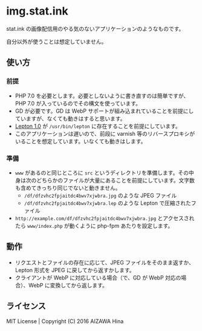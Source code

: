 # img.stat.ink

stat.ink の画像配信用のやる気のないアプリケーションのようなものです。

自分以外が使うことは想定していません。


## 使い方

### 前提

- PHP 7.0 を必要とします。必要としないように書き直すのは簡単ですが、PHP 7.0 が入っているのでその構文を使っています。
- GD が必要です。GD は WebP サポートが組み込まれていることを前提にしていますが、なくても動きはすると思います。
- [Lepton 1.0](https://github.com/dropbox/lepton) が `/usr/bin/lepton` に存在することを前提にしています。
- このアプリケーションは遅いので、前段に varnish 等のリバースプロキシがいることを想定しています。いなくても動きはします。

### 準備

- `www` があるのと同じところに `src` というディレクトリを準備します。その中身は次のどちらかのファイルが大量にあることを前提にしています。文字数も含めてきっちり同じでないと動きません。
    - `/df/dfzvhc2fpjaitdc4bwv7xjwbra.jpg` のような JPEG ファイル
    - `/df/dfzvhc2fpjaitdc4bwv7xjwbra.lep` のような Lepton で圧縮されたファイル
- `http://example.com/df/dfzvhc2fpjaitdc4bwv7xjwbra.jpg` とアクセスされたら `www/index.php` が動くように php-fpm あたりを設定します。

## 動作

- リクエストとファイルの存在に応じて、JPEG ファイルをそのまま返すか、Lepton 形式を JPEG に戻してから返すかします。
- クライアントが WebP に対応している場合（で、GD が WebP 対応の場合）、WebP に変換してから返します。

## ライセンス

MIT License | Copyright (C) 2016 AIZAWA Hina
